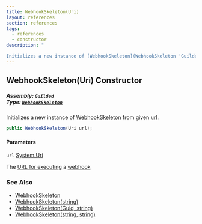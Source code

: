 ```yaml
---
title: WebhookSkeleton(Uri)
layout: references
section: references
tags:
  - references
  - constructor
description: "

Initializes a new instance of [WebhookSkeleton](WebhookSkeleton 'Guilded.WebhookSkeleton') from given [url](WebhookSkeleton.WebhookSkeleton(Uri)#Guilded.WebhookSkeleton.WebhookSkeleton(Uri).url 'Guilded.WebhookSkeleton.WebhookSkeleton(Uri).url')."
---
```


## WebhookSkeleton(Uri) Constructor
##### **Assembly:** `Guilded`<br/>**Type:** [`WebhookSkeleton`](WebhookSkeleton 'Guilded.WebhookSkeleton')

Initializes a new instance of [WebhookSkeleton](WebhookSkeleton 'Guilded.WebhookSkeleton') from given [url](WebhookSkeleton.WebhookSkeleton(Uri)#Guilded.WebhookSkeleton.WebhookSkeleton(Uri).url 'Guilded.WebhookSkeleton.WebhookSkeleton(Uri).url').

```csharp
public WebhookSkeleton(Uri url);
```
#### Parameters

<a name='Guilded.WebhookSkeleton.WebhookSkeleton(Uri).url'></a>

`url` [System.Uri](https://docs.microsoft.com/en-us/dotnet/api/System.Uri 'System.Uri')

The [URL for executing](https://docs.microsoft.com/en-us/dotnet/api/Guilded.Base.Servers.Webhook.Url 'Guilded.Base.Servers.Webhook.Url') a [webhook](Webhook 'Guilded.Base.Servers.Webhook')

### See Also
- [WebhookSkeleton](WebhookSkeleton 'Guilded.WebhookSkeleton')
- [WebhookSkeleton(string)](WebhookSkeleton.WebhookSkeleton(string) 'Guilded.WebhookSkeleton.WebhookSkeleton(string)')
- [WebhookSkeleton(Guid, string)](WebhookSkeleton.WebhookSkeleton(Guid,string) 'Guilded.WebhookSkeleton.WebhookSkeleton(Guid, string)')
- [WebhookSkeleton(string, string)](WebhookSkeleton.WebhookSkeleton(string,string) 'Guilded.WebhookSkeleton.WebhookSkeleton(string, string)')